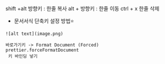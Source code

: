shift +alt 방향키 : 한줄 복사
alt + 방향키 : 한줄 이동
ctrl + x 한줄 삭제

- 문서서식 단축키 설정 방법⭐️

```
![alt text](image.png)

바로가기키 -> Format Document (Forced)
prettier.forceFormatDocument
 키 바인딩 넣기
```
